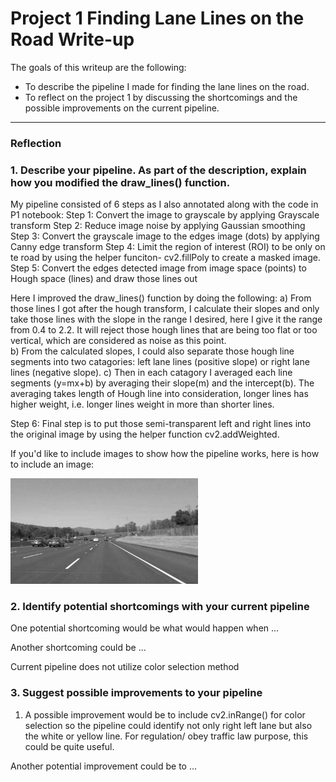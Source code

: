 # **Project 1 Finding Lane Lines on the Road Write-up** 
The goals of this writeup are the following:
* To describe the pipeline I made for finding the lane lines on the road.
* To reflect on the project 1 by discussing the shortcomings and the possible improvements on the current pipeline. 


[//]: # (Image References)

[image1]: ./examples/grayscale.jpg "Grayscale"

---

### Reflection

### 1. Describe your pipeline. As part of the description, explain how you modified the draw_lines() function.

My pipeline consisted of 6 steps as I also annotated along with the code in P1 notebook:
Step 1: Convert the image to grayscale by applying Grayscale transform 
Step 2: Reduce image noise by applying Gaussian smoothing
Step 3: Convert the grayscale image to the edges image (dots) by applying Canny edge transform
Step 4: Limit the region of interest (ROI) to be only on te road by using the helper funciton- cv2.fillPoly to create a masked image.
Step 5: Convert the edges detected image from image space (points) to Hough space (lines) and draw those lines out

Here I improved the draw_lines() function by doing the following:
 a) From those lines I got after the hough transform, I calculate their slopes and only take those lines with the slope in the range I desired, here I give it the range from 0.4 to 2.2. It will reject those hough lines that are being too flat or too vertical, which are considered as noise as this point.  
 b) From the calculated slopes, I could also separate those hough line segments into two catagories: left lane lines (positive slope) or right lane lines (negative slope). 
 c) Then in each catagory I averaged each line segments (y=mx+b) by averaging their slope(m) and the intercept(b). The averaging takes length of Hough line into consideration, longer lines has higher weight, i.e. longer lines weight in more than shorter lines.   
        
Step 6: Final step is to put those semi-transparent left and right lines into the original image by using the helper function cv2.addWeighted. 



If you'd like to include images to show how the pipeline works, here is how to include an image: 

![alt text][image1]



### 2. Identify potential shortcomings with your current pipeline


One potential shortcoming would be what would happen when ... 

Another shortcoming could be ...

Current pipeline does not utilize color selection method

### 3. Suggest possible improvements to your pipeline

1. A possible improvement would be to include cv2.inRange() for color selection so the pipeline could identify not only right left lane but also the white or yellow line. For regulation/ obey traffic law purpose, this could be quite useful.

Another potential improvement could be to ...

